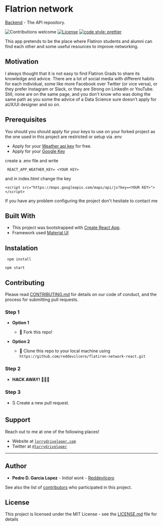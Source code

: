 # Flatrion network

[Backend](https://github.com/reddevilcero/flatiron-network-api) - The API repository.

![Contributions welcome](https://img.shields.io/badge/contributions-welcome-orange.svg)
[![License](https://img.shields.io/badge/license-MIT-blue.svg)](https://opensource.org/licenses/MIT)
[![code style: prettier](https://img.shields.io/badge/code_style-prettier-ff69b4.svg)](https://github.com/prettier/prettier)

This app pretends to be the place where Flatiron students and alumni can find each other and some useful resources to improve networking.

## Motivation

I always thought that it is not easy to find Flatiron Grads
to share its knowledge and advice. There are a lot of social media with different habits for each individual, some like more Facebook over Twitter (or vice versa), or they prefer Instagram or Slack, or they are Strong on LinkedIn or YouTube. Still, none are on the same page, and you don't know who was doing the same path as you some the advice of a Data Science sure doesn't apply for aUX/UI designer and so on.

## Prerequisites

You should you should apply for your keys to use on your forked project as the one used in this project are restricted or setup via .env

- Apply for your [Weather api key](https://openweathermap.org/) for free.
- Apply for your [Google Key](https://console.cloud.google.com/)

create a .env file and write

```
 REACT_APP_WEATHER_KEY= <YOUR KEY>
```

and in index.html change the key

```
<script src="https://maps.googleapis.com/maps/api/js?key=<YOUR KEY>"></script>
```

If you have any problem configuring the project don't hesitate to contact me

## Built With

- This project was bootstrapped with [Create React App](https://github.com/facebook/create-react-app).
- Framework used [Material UI](https://material-ui.com/)

## Instalation

```
 npm install
```

```
npm start
```

## Contributing

Please read [CONTRIBUTING.md](CONTRIBUTING.md) for details on our code of conduct, and the process for submitting pull requests.

### Step 1

- **Option 1**

  - 🍴 Fork this repo!

- **Option 2**
  - 👯 Clone this repo to your local machine using `https://github.com/reddevilcero/flatiron-network-react.git`

### Step 2

- **HACK AWAY!** 🔨🔨🔨

### Step 3

- 🔃 Create a new pull request.

## Support

Reach out to me at one of the following places!

- Website at <a href="http://www.lorrydriveloper.com" target="_blank">`lorrydriveloper.com`</a>
- Twitter at <a href="http://twitter.com/lorrydriveloper" target="_blank">`@lorrydriveloper`</a>

---

## Author

- **Pedro D. Garcia Lopez** - _Initial work_ - [Reddevilcero](https://github.com/Reddevilcero)

See also the list of [contributors](https://github.com/your/project/contributors) who participated in this project.

## License

This project is licensed under the MIT License - see the [LICENSE.md](LICENSE.md) file for details
